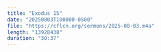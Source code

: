 ```yaml
---
title: "Exodus 15"
date: "20250803T100000-0500"
file: "https://cflcn.org/sermons/2025-08-03.m4a"
length: "13928438"
duration: "30:37"
---
```

